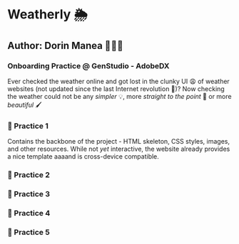 # Weatherly 🌦️
## Author: Dorin Manea 👨🏻‍💻
### Onboarding Practice @ GenStudio - AdobeDX  
Ever checked the weather online and got lost in the clunky UI 😩 of weather websites (not updated since the last Internet revolution 🤫)? Now checking the weather could not be any _simpler_ 💡, more _straight to the point_ 🚀 or more _beautiful_ 🖌️

### 🔳 Practice 1
Contains the backbone of the project - HTML skeleton, CSS styles, images, and other resources. While not _yet_ interactive, the website already provides a nice template aaaand is cross-device compatible.

### 🔳 Practice 2

### 🔳 Practice 3

### 🔳 Practice 4

### 🔳 Practice 5
